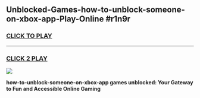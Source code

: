 
## Unblocked-Games-how-to-unblock-someone-on-xbox-app-Play-Online #r1n9r
<h3>
<a href="https://news.freeplayer.one?title=how-to-unblock-someone-on-xbox-app&ref=3">CLICK TO PLAY</a></h3>
<hr>

<h3>
<a href="https://news.freeplayer.one?title=how-to-unblock-someone-on-xbox-app&ref=3">CLICK 2 PLAY</a>
  
</h3>

<a href="https://news.freeplayer.one?title=how-to-unblock-someone-on-xbox-app&ref=3"><img src="https://clearcache.store/games.png"></a>


**how-to-unblock-someone-on-xbox-app games unblocked: Your Gateway to Fun and Accessible Online Gaming**

